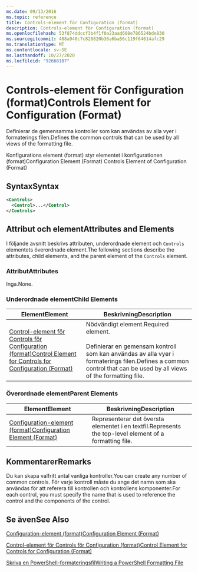 ```yaml
---
ms.date: 09/13/2016
ms.topic: reference
title: Controls-element för Configuration (format)
description: Controls-element för Configuration (format)
ms.openlocfilehash: 53f874ddccf3b4f1f0a23aad608e786524bde830
ms.sourcegitcommit: 488a940c7c828820b36a6ba56c119f64614afc29
ms.translationtype: MT
ms.contentlocale: sv-SE
ms.lasthandoff: 10/27/2020
ms.locfileid: "92668107"
---
```

# <a name="controls-element-for-configuration-format"></a><span data-ttu-id="d329e-103">Controls-element för Configuration (format)</span><span class="sxs-lookup"><span data-stu-id="d329e-103">Controls Element for Configuration (Format)</span></span>

<span data-ttu-id="d329e-104">Definierar de gemensamma kontroller som kan användas av alla vyer i formaterings filen.</span><span class="sxs-lookup"><span data-stu-id="d329e-104">Defines the common controls that can be used by all views of the formatting file.</span></span>

<span data-ttu-id="d329e-105">Konfigurations element (format) styr elementet i konfigurationen (format)</span><span class="sxs-lookup"><span data-stu-id="d329e-105">Configuration Element (Format) Controls Element of Configuration (Format)</span></span>

## <a name="syntax"></a><span data-ttu-id="d329e-106">Syntax</span><span class="sxs-lookup"><span data-stu-id="d329e-106">Syntax</span></span>

```xml
<Controls>
  <Control>...</Control>
</Controls>
```

## <a name="attributes-and-elements"></a><span data-ttu-id="d329e-107">Attribut och element</span><span class="sxs-lookup"><span data-stu-id="d329e-107">Attributes and Elements</span></span>

<span data-ttu-id="d329e-108">I följande avsnitt beskrivs attributen, underordnade element och `Controls` elementets överordnade element.</span><span class="sxs-lookup"><span data-stu-id="d329e-108">The following sections describe the attributes, child elements, and the parent element of the `Controls` element.</span></span>

### <a name="attributes"></a><span data-ttu-id="d329e-109">Attribut</span><span class="sxs-lookup"><span data-stu-id="d329e-109">Attributes</span></span>

<span data-ttu-id="d329e-110">Inga.</span><span class="sxs-lookup"><span data-stu-id="d329e-110">None.</span></span>

### <a name="child-elements"></a><span data-ttu-id="d329e-111">Underordnade element</span><span class="sxs-lookup"><span data-stu-id="d329e-111">Child Elements</span></span>

|<span data-ttu-id="d329e-112">Element</span><span class="sxs-lookup"><span data-stu-id="d329e-112">Element</span></span>|<span data-ttu-id="d329e-113">Beskrivning</span><span class="sxs-lookup"><span data-stu-id="d329e-113">Description</span></span>|
|-------------|-----------------|
|[<span data-ttu-id="d329e-114">Control-element för Controls för Configuration (format)</span><span class="sxs-lookup"><span data-stu-id="d329e-114">Control Element for Controls for Configuration (Format)</span></span>](./control-element-for-controls-for-configuration-format.md)|<span data-ttu-id="d329e-115">Nödvändigt element.</span><span class="sxs-lookup"><span data-stu-id="d329e-115">Required element.</span></span><br /><br /> <span data-ttu-id="d329e-116">Definierar en gemensam kontroll som kan användas av alla vyer i formaterings filen.</span><span class="sxs-lookup"><span data-stu-id="d329e-116">Defines a common control that can be used by all views of the formatting file.</span></span>|

### <a name="parent-elements"></a><span data-ttu-id="d329e-117">Överordnade element</span><span class="sxs-lookup"><span data-stu-id="d329e-117">Parent Elements</span></span>

|<span data-ttu-id="d329e-118">Element</span><span class="sxs-lookup"><span data-stu-id="d329e-118">Element</span></span>|<span data-ttu-id="d329e-119">Beskrivning</span><span class="sxs-lookup"><span data-stu-id="d329e-119">Description</span></span>|
|-------------|-----------------|
|[<span data-ttu-id="d329e-120">Configuration-element (format)</span><span class="sxs-lookup"><span data-stu-id="d329e-120">Configuration Element (Format)</span></span>](./configuration-element-format.md)|<span data-ttu-id="d329e-121">Representerar det översta elementet i en textfil.</span><span class="sxs-lookup"><span data-stu-id="d329e-121">Represents the top-level element of a formatting file.</span></span>|

## <a name="remarks"></a><span data-ttu-id="d329e-122">Kommentarer</span><span class="sxs-lookup"><span data-stu-id="d329e-122">Remarks</span></span>

<span data-ttu-id="d329e-123">Du kan skapa valfritt antal vanliga kontroller.</span><span class="sxs-lookup"><span data-stu-id="d329e-123">You can create any number of common controls.</span></span> <span data-ttu-id="d329e-124">För varje kontroll måste du ange det namn som ska användas för att referera till kontrollen och kontrollens komponenter.</span><span class="sxs-lookup"><span data-stu-id="d329e-124">For each control, you must specify the name that is used to reference the control and the components of the control.</span></span>

## <a name="see-also"></a><span data-ttu-id="d329e-125">Se även</span><span class="sxs-lookup"><span data-stu-id="d329e-125">See Also</span></span>

[<span data-ttu-id="d329e-126">Configuration-element (format)</span><span class="sxs-lookup"><span data-stu-id="d329e-126">Configuration Element (Format)</span></span>](./configuration-element-format.md)

[<span data-ttu-id="d329e-127">Control-element för Controls för Configuration (format)</span><span class="sxs-lookup"><span data-stu-id="d329e-127">Control Element for Controls for Configuration (Format)</span></span>](./control-element-for-controls-for-configuration-format.md)

[<span data-ttu-id="d329e-128">Skriva en PowerShell-formateringsfil</span><span class="sxs-lookup"><span data-stu-id="d329e-128">Writing a PowerShell Formatting File</span></span>](./writing-a-powershell-formatting-file.md)
